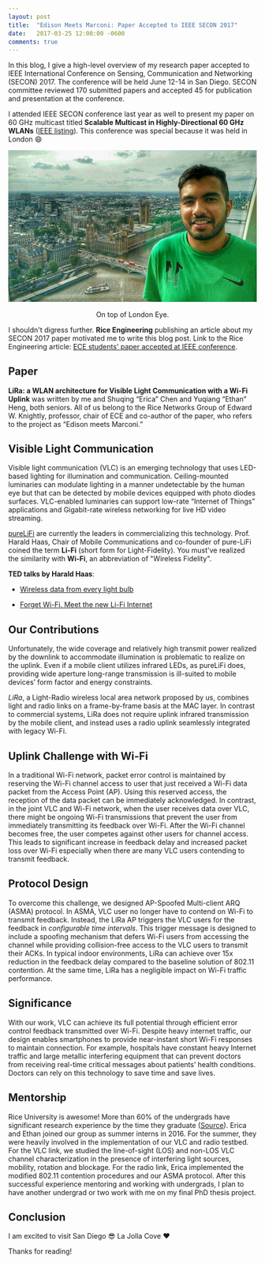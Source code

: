 ```yaml
---
layout: post
title:  "Edison Meets Marconi: Paper Accepted to IEEE SECON 2017"
date:   2017-03-25 12:00:00 -0600
comments: true
---
```


In this blog, I give a high-level overview of my research paper accepted to IEEE International Conference on Sensing, Communication and Networking (SECON) 2017. The conference will be held June 12-14 in San Diego. SECON committee reviewed 170 submitted papers and accepted 45 for publication and presentation at the conference.

I attended IEEE SECON conference last year as well to present my paper on 60 GHz multicast titled **Scalable Multicast in Highly-Directional 60 GHz WLANs** ([IEEE listing][60ghz-multicast]). This conference was special because it was held in London :smile:

![IEEE SECON 2016,London](/images/secon_2016/secon_2016.jpg "IEEE SECON 2016, London")

<center> On top of London Eye. </center>

I shouldn't digress further. **Rice Engineering** publishing an article about my SECON 2017 paper motivated me to write this blog post. Link to the Rice Engineering article: [ECE students' paper accepted at IEEE conference][rice-engg].

## Paper

**LiRa: a WLAN architecture for Visible Light Communication with a Wi-Fi Uplink** was written by me and Shuqing “Erica” Chen and Yuqiang “Ethan” Heng, both seniors. All of us belong to the Rice Networks Group of Edward W. Knightly, professor, chair of ECE and co-author of the paper, who refers to the project as “Edison meets Marconi.”

## Visible Light Communication

Visible light communication (VLC) is an emerging technology that uses LED-based lighting for illumination and communication. Ceiling-mounted luminaries can modulate lighting in a manner undetectable by the human eye but that can be detected by mobile devices equipped with photo diodes surfaces. VLC-enabled luminaries can support low-rate “Internet of Things” applications and Gigabit-rate wireless networking for live HD video streaming.

[pureLiFi][pureLiFi] are currently the leaders in commercializing this technology. Prof. Harald Haas, Chair of Mobile Communications and co-founder of pure-LiFi coined the term **Li-Fi** (short form for Light-Fidelity). You must've realized the similarity with **Wi-Fi**, an abbreviation of "Wireless Fidelity".

**TED talks by Harald Haas**:

- [Wireless data from every light bulb][haas-2011]

- [Forget Wi-Fi. Meet the new Li-Fi Internet][haas-2015]

## Our Contributions

Unfortunately, the wide coverage and relatively high transmit power realized by the downlink to accommodate illumination is problematic to realize on the uplink. Even if a mobile client utilizes infrared LEDs, as pureLiFi does, providing wide aperture long-range transmission is ill-suited to mobile devices’ form factor and energy constraints.

*LiRa*, a Light-Radio wireless local area network proposed by us, combines light and radio links on a frame-by-frame basis at the MAC layer. In contrast to commercial systems, LiRa does not require uplink infrared transmission by the mobile client, and instead uses a radio uplink seamlessly integrated with legacy Wi-Fi.

## Uplink Challenge with Wi-Fi

In a traditional Wi-Fi network, packet error control is maintained by reserving the Wi-Fi channel access to user that just received a Wi-Fi data packet from the Access Point (AP). Using this reserved access, the reception of the data packet can be immediately acknowledged. In contrast, in the joint VLC and Wi-Fi network, when the user receives data over VLC, there might be ongoing Wi-Fi transmissions that prevent the user from immediately transmitting its feedback over Wi-Fi. After the Wi-Fi channel becomes free, the user competes against other users for channel access. This leads to significant increase in feedback delay and increased packet loss over Wi-Fi especially when there are many VLC users contending to transmit feedback.

## Protocol Design

To overcome this challenge, we designed AP-Spoofed Multi-client ARQ (ASMA) protocol. In ASMA, VLC user no longer have to contend on Wi-Fi to transmit feedback. Instead, the LiRa AP triggers the VLC users for the feedback in *configurable time intervals*. This trigger message is designed to include a spoofing mechanism that defers Wi-Fi users from accessing the channel while providing collision-free access to the VLC users to transmit their ACKs. In typical indoor environments, LiRa can achieve over 15x reduction in the feedback delay compared to the baseline solution of 802.11 contention. At the same time, LiRa has a negligible impact on Wi-Fi traffic performance.

## Significance

With our work, VLC can achieve its full potential through efficient error control feedback transmitted over Wi-Fi. Despite heavy internet traffic, our design enables smartphones to provide near-instant short Wi-Fi responses to maintain connection. For example, hospitals have constant heavy Internet traffic and large metallic interfering equipment that can prevent doctors from receiving real-time critical messages about patients’ health conditions. Doctors can rely on this technology to save time and save lives.

## Mentorship

Rice University is awesome! More than 60% of the undergrads have significant research experience by the time they graduate ([Source][rice-undergrads]). Erica and Ethan joined our group as summer interns in 2016. For the summer, they were heavily involved in the implementation of our VLC and radio testbed. For the VLC link, we studied the line-of-sight (LOS) and non-LOS VLC channel characterization in the presence of interfering light sources, mobility, rotation and blockage. For the radio link, Erica implemented the modified 802.11 contention procedures and our ASMA protocol. After this successful experience mentoring and working with undergrads, I plan to have another undergrad or two work with me on my final PhD thesis project.

## Conclusion

I am excited to visit San Diego :sunglasses: La Jolla Cove :heart:

Thanks for reading!

[pureLiFi]: http://purelifi.com/
[60ghz-multicast]:http://ieeexplore.ieee.org/document/7733014/
[rice-engg]: https://engineering.rice.edu/secon_conference_paper
[rice-undergrads]: https://engineering.rice.edu/
[haas-2011]: https://www.youtube.com/watch?v=NaoSp4NpkGg
[haas-2015]: https://www.youtube.com/watch?v=iHWIZsIBj3Q
